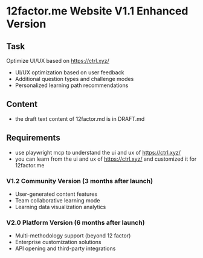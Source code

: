 # 12factor.me Website V1.1 Enhanced Version

## Task

Optimize UI/UX based on https://ctrl.xyz/

- UI/UX optimization based on user feedback
- Additional question types and challenge modes
- Personalized learning path recommendations

## Content

* the draft text content of 12factor.md is in DRAFT.md

## Requirements

* use playwright mcp to understand the ui and ux of https://ctrl.xyz/
* you can learn from the ui and ux of https://ctrl.xyz/ and customized it for 12factor.me


### V1.2 Community Version (3 months after launch)
- User-generated content features
- Team collaborative learning mode
- Learning data visualization analytics

### V2.0 Platform Version (6 months after launch)  
- Multi-methodology support (beyond 12 factor)
- Enterprise customization solutions
- API opening and third-party integrations
